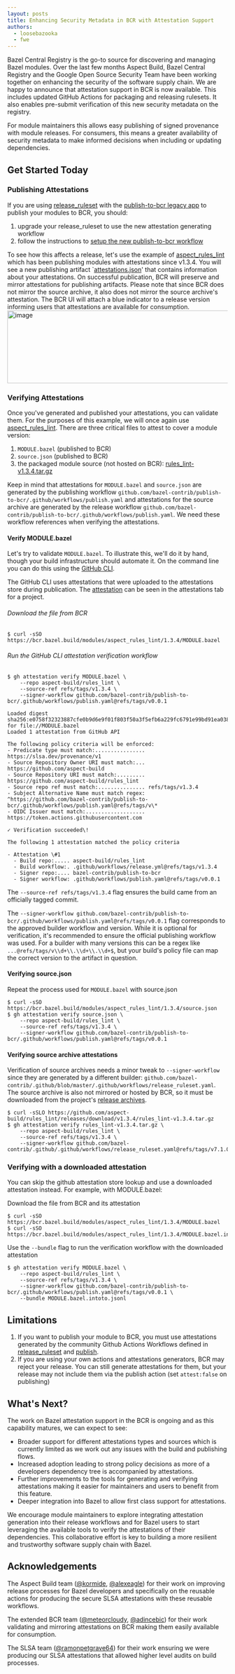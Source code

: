 ```yaml
---
layout: posts
title: Enhancing Security Metadata in BCR with Attestation Support
authors:
  - loosebazooka
  - fwe
---
```



Bazel Central Registry is the go-to source for discovering and managing Bazel modules. Over the last few months Aspect Build, Bazel Central Registry and the Google Open Source Security Team have been working together on enhancing the security of the software supply chain. We are happy to announce that attestation support in BCR is now available. This includes updated GitHub Actions for packaging and releasing rulesets. It also enables pre-submit verification of this new security metadata on the registry.

For module maintainers this allows easy publishing of signed provenance with module releases. For consumers, this means a greater availability of security metadata to make informed decisions when including or updating dependencies.

## Get Started Today

### Publishing Attestations

If you are using [release_ruleset](https://github.com/bazel-contrib/.github/blob/master/.github/workflows/release_ruleset.yaml) with the [publish-to-bcr legacy app](https://github.com/bazel-contrib/publish-to-bcr?tab=readme-ov-file#legacy-github-app) to publish your modules to BCR, you should:

1. upgrade your release_ruleset to use the new attestation generating workflow
2. follow the instructions to [setup the new publish-to-bcr workflow](https://github.com/bazel-contrib/publish-to-bcr?tab=readme-ov-file#setup)

To see how this affects a release, let's use the example of [aspect_rules_lint](https://registry.bazel.build/modules/aspect_rules_lint) which has been publishing modules with attestations since v1.3.4. You will see a new publishing artifact `[attestations.json](https://github.com/bazelbuild/bazel-central-registry/blob/main/modules/aspect_rules_lint/1.3.4/attestations.json)' that contains information about your attestations. On successful publication, BCR will preserve and mirror attestations for publishing artifacts. Please note that since BCR does not mirror the source archive, it also does not mirror the source archive's attestation. The BCR UI will attach a blue indicator to a release version informing users that attestations are available for consumption.
<img width="572" height="166" alt="image" src="https://github.com/user-attachments/assets/c1d961f1-904a-4769-a9f1-b8aeeb3d3582" />

### Verifying Attestations

Once you've generated and published your attestations, you can validate them. For the purposes of this example, we will once again use [aspect_rules_lint](https://registry.bazel.build/modules/aspect_rules_lint). There are three critical files to attest to cover a module version:

1. `MODULE.bazel` (published to BCR)
2. `source.json` (published to BCR)
3. the packaged module source (not hosted on BCR): [rules_lint-v1.3.4.tar.gz](https://github.com/aspect-build/rules_lint/releases/download/v1.3.4/rules_lint-v1.3.4.tar.gz)

Keep in mind that attestations for `MODULE.bazel` and `source.json` are generated by the publishing workflow `github.com/bazel-contrib/publish-to-bcr/.github/workflows/publish.yaml` and attestations for the source archive are generated by the release workflow `github.com/bazel-contrib/publish-to-bcr/.github/workflows/publish.yaml`. We need these workflow references when verifying the attestations.

#### Verify MODULE.bazel

Let's try to validate `MODULE.bazel`. To illustrate this, we'll do it by hand, though your build infrastructure should automate it. On the command line you can do this using the [GitHub CLI](https://cli.github.com/).

The GitHub CLI uses attestations that were uploaded to the attestations store during publication. The [attestation](https://github.com/aspect-build/rules_lint/attestations/6280303) can be seen in the attestations tab for a project.

###### Download the file from BCR
```
$ curl -sSO https://bcr.bazel.build/modules/aspect_rules_lint/1.3.4/MODULE.bazel
```

###### Run the GitHub CLI attestation verification workflow
```
$ gh attestation verify MODULE.bazel \
    --repo aspect-build/rules_lint \
    --source-ref refs/tags/v1.3.4 \
    --signer-workflow github.com/bazel-contrib/publish-to-bcr/.github/workflows/publish.yaml@refs/tags/v0.0.1

Loaded digest sha256:e0758f32323887cfe0b9d6e9f01f803f50a3f5efb6a229fc6791e99bd91ea038 for file://MODULE.bazel
Loaded 1 attestation from GitHub API

The following policy criteria will be enforced:
- Predicate type must match:................ https://slsa.dev/provenance/v1
- Source Repository Owner URI must match:... https://github.com/aspect-build
- Source Repository URI must match:......... https://github.com/aspect-build/rules_lint
- Source repo ref must match:............... refs/tags/v1.3.4
- Subject Alternative Name must match regex: ^https://github.com/bazel-contrib/publish-to-bcr/.github/workflows/publish.yaml@refs/tags/v\*
- OIDC Issuer must match:................... https://token.actions.githubusercontent.com

✓ Verification succeeded\!

The following 1 attestation matched the policy criteria

- Attestation \#1
  - Build repo:..... aspect-build/rules_lint
  - Build workflow:. .github/workflows/release.yml@refs/tags/v1.3.4
  - Signer repo:.... bazel-contrib/publish-to-bcr
  - Signer workflow: .github/workflows/publish.yaml@refs/tags/v0.0.1
```

The `--source-ref refs/tags/v1.3.4` flag ensures the build came from an officially tagged commit.

The `--signer-workflow github.com/bazel-contrib/publish-to-bcr/.github/workflows/publish.yaml@refs/tags/v0.0.1` flag corresponds to the approved builder workflow and version. While it is optional for verification, it's recommended to ensure the official publishing workflow was used. For a builder with many versions this can be a regex like `...@refs/tags/v\\d+\\.\\d+\\.\\d+$`, but your build's policy file can map the correct version to the artifact in question.

#### Verifying source.json

Repeat the process used for `MODULE.bazel` with source.json

```
$ curl -sSO https://bcr.bazel.build/modules/aspect_rules_lint/1.3.4/source.json
$ gh attestation verify source.json \
    --repo aspect-build/rules_lint \
    --source-ref refs/tags/v1.3.4 \
    --signer-workflow github.com/bazel-contrib/publish-to-bcr/.github/workflows/publish.yaml@refs/tags/v0.0.1
```

#### Verifying source archive attestations

Verification of source archives needs a minor tweak to `--signer-workflow` since they are generated by a different builder: `github.com/bazel-contrib/.github/blob/master/.github/workflows/release_ruleset.yaml`. The source archive is also not mirrored or hosted by BCR, so it must be downloaded from the project's [release archives](https://github.com/bazelbuild/bazel-central-registry/blob/main/modules/aspect_rules_lint/1.3.4/source.json#L4).

```
$ curl -sSLO https://github.com/aspect-build/rules_lint/releases/download/v1.3.4/rules_lint-v1.3.4.tar.gz
$ gh attestation verify rules_lint-v1.3.4.tar.gz \
    --repo aspect-build/rules_lint \
    --source-ref refs/tags/v1.3.4 \
    --signer-workflow github.com/bazel-contrib/.github/.github/workflows/release_ruleset.yaml@refs/tags/v7.1.0
```

### Verifying with a downloaded attestation

You can skip the github attestation store lookup and use a downloaded attestation instead. For example, with MODULE.bazel:

Download the file from BCR and its attestation
```
$ curl -sSO https://bcr.bazel.build/modules/aspect_rules_lint/1.3.4/MODULE.bazel
$ curl -sSO https://bcr.bazel.build/modules/aspect_rules_lint/1.3.4/MODULE.bazel.intoto.jsonl
```

Use the `--bundle` flag to run the verification workflow with the downloaded attestation
```
$ gh attestation verify MODULE.bazel \
    --repo aspect-build/rules_lint \
    --source-ref refs/tags/v1.3.4 \
    --signer-workflow github.com/bazel-contrib/publish-to-bcr/.github/workflows/publish.yaml@refs/tags/v0.0.1 \
    --bundle MODULE.bazel.intoto.jsonl
```

## Limitations

1. If you want to publish your module to BCR, you must use attestations generated by the community Github Actions Workflows defined in [release_ruleset](https://github.com/bazel-contrib/.github/blob/master/.github/workflows/release_ruleset.yaml) and [publish](https://github.com/bazel-contrib/publish-to-bcr/blob/main/.github/workflows/publish.yaml).
2. If you are using your own actions and attestations generators, BCR may reject your release. You can still generate attestations for them, but your release may not include them via the publish action (set `attest:false` on publishing)

## What's Next?

The work on Bazel attestation support in the BCR is ongoing and as this capability matures, we can expect to see:

- Broader support for different attestations types and sources which is currently limited as we work out any issues with the build and publishing flows.
- Increased adoption leading to strong policy decisions as more of a developers dependency tree is accompanied by attestations.
- Further improvements to the tools for generating and verifying attestations making it easier for maintainers and users to benefit from this feature.
- Deeper integration into Bazel to allow first class support for attestations.

We encourage module maintainers to explore integrating attestation generation into their release workflows and for Bazel users to start leveraging the available tools to verify the attestations of their dependencies. This collaborative effort is key to building a more resilient and trustworthy software supply chain with Bazel.

## Acknowledgements

The Aspect Build team ([@kormide](https://github.com/kormide), [@alexeagle](https://github.com/alexeagle)) for their work on improving release processes for Bazel developers and specifically on the reusable actions for producing the secure SLSA attestations with these reusable workflows.

The extended BCR team ([@meteorcloudy](https://github.com/meteorcloudy), [@adincebic](https://github.com/adincebic)) for their work validating and mirroring attestations on BCR making them easily available for consumption.

The SLSA team ([@ramonpetgrave64](https://github.com/ramonpetgrave64)) for their work ensuring we were producing our SLSA attestations that allowed higher level audits on build processes.
